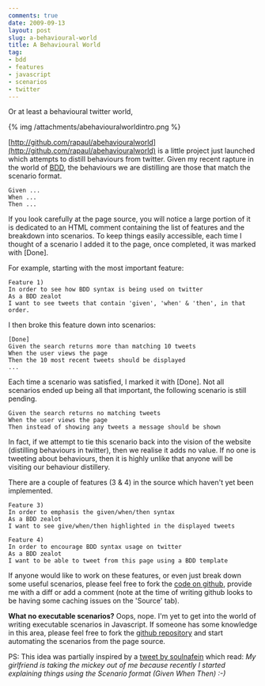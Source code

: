 ```yaml
---
comments: true
date: 2009-09-13
layout: post
slug: a-behavioural-world
title: A Behavioural World
tag:
- bdd
- features
- javascript
- scenarios
- twitter
---
```


Or at least a behavioural twitter world,

{% img /attachments/abehaviouralworldintro.png %}

[http://github.com/rapaul/abehaviouralworld](http://github.com/rapaul/abehaviouralworld) is a little project just launched which attempts to distill behaviours from twitter. Given my recent rapture in the world of [BDD](http://en.wikipedia.org/wiki/Behaviour_driven_development), the behaviours we are distilling are those that match the scenario format.

```
Given ...
When ...
Then ...
```    

If you look carefully at the page source, you will notice a large portion of it is dedicated to an HTML comment containing the list of features and the breakdown into scenarios.  To keep things easily accessible, each time I thought of a scenario I added it to the page, once completed, it was marked with [Done].

For example, starting with the most important feature:
```
Feature 1)
In order to see how BDD syntax is being used on twitter
As a BDD zealot
I want to see tweets that contain 'given', 'when' & 'then', in that order.
```  
I then broke this feature down into scenarios:
```
[Done]
Given the search returns more than matching 10 tweets
When the user views the page
Then the 10 most recent tweets should be displayed
...
```

Each time a scenario was satisfied, I marked it with [Done]. Not all scenarios ended up being all that important, the following scenario is still pending.
```
Given the search returns no matching tweets
When the user views the page
Then instead of showing any tweets a message should be shown
```

In fact, if we attempt to tie this scenario back into the vision of the website (distilling behaviours in twitter), then we realise it adds no value. If no one is tweeting about behaviours, then it is highly unlike that anyone will be visiting our behaviour distillery.

There are a couple of features (3 & 4) in the source which haven't yet been implemented.
```
Feature 3)
In order to emphasis the given/when/then syntax
As a BDD zealot
I want to see give/when/then highlighted in the displayed tweets

Feature 4)
In order to encourage BDD syntax usage on twitter
As a BDD zealot
I want to be able to tweet from this page using a BDD template
``` 

If anyone would like to work on these features, or even just break down some useful scenarios, please feel free to fork the [code on github](http://github.com/rapaul/abehaviouralworld), provide me with a diff or add a comment (note at the time of writing github looks to be having some caching issues on the 'Source' tab).

**What no executable scenarios?**
Oops, nope. I'm yet to get into the world of writing executable scenarios in Javascript. If someone has some knowledge in this area, please feel free to fork the [github repository](http://github.com/rapaul/abehaviouralworld) and start automating the scenarios from the page source.

PS: This idea was partially inspired by a [tweet by soulnafein](http://twitter.com/soulnafein/status/3712851157) which read: 
_My girlfriend is taking the mickey out of me because recently I started explaining things using the Scenario format (Given When Then) :-)_
